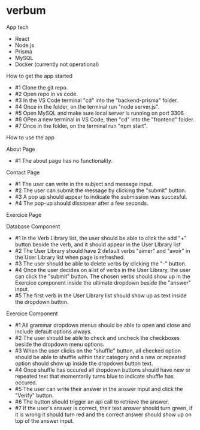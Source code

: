 # verbum

App tech
- React
- Node.js
- Prisma
- MySQL
- Docker (currently not operational)

How to get the app started

- #1 Clone the git repo.
- #2 Open repo in vs code. 
- #3 In the VS Code terminal "cd" into the "backend-prisma" folder.
- #4 Once in the folder, on the terminal run "node server.js".
- #5 Open MySQL and make sure local server is running on port 3306.
- #6 OPen a new terminal in VS Code, then "cd" into the "frontend" folder.
- #7 Once in the folder, on the terminal run "npm start".


How to use the app

About Page

- #1 The about page has no functionality.

Contact Page

- #1 The user can write in the subject and message input.
- #2 The user can submit the message by clicking the "submit" button.
- #3 A pop up should appear to indicate the submission was succesful.
- #4 The pop-up should dissapear after a few seconds.

Exercice Page

Database Component

- #1 In the Verb Library list, the user should be able to click the add "+" button beside the verb, and it should appear in the User LIbrary list
- #2 The User Library should have 2 default verbs "aimer" and "avoir" in the User Library list when page is refreshed.
- #3 The user should be able to delete verbs by clicking the "-" button.
- #4 Once the user decides on alist of verbs in the User Library, the user can click the "submit" button. The chosen verbs should show up in the Exercice component inside the ultimate dropdown beside the "answer" input.
- #5 The first verb in the User Library list should show up as text inside the dropdown button.

Exercice Component
- #1 All grammar dropdown menus should be able to open and close and include default options always.
- #2 The user should be able to check and uncheck the checkboxes beside the dropdown menu options.
- #3 When the user clicks on the "shuffle" button, all checked option should be able to shuffle within their category and a new or repeated option should show up inside the dropdown button text.
- #4 Once shuffle has occured all dropdown buttons should have new or repeated text that momentarily turns blue to indicate shuffle has occured.
- #5 The user can write their answer in the answer input and click the "Verify" button.
- #6 The button should trigger an api call to retrieve the answer.
- #7 If the user's answer is correct, their text answer should turn green, if it is wrong it should turn red and the correct answer should show up on top of the answer input.
